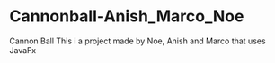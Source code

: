 # Cannonball-Anish_Marco_Noe
Cannon Ball
This i a project made by Noe, Anish and Marco that uses JavaFx 
